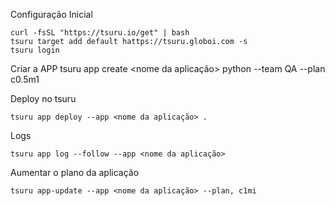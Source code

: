 Configuração Inicial

    curl -fsSL "https://tsuru.io/get" | bash
    tsuru target add default hattps://tsuru.globoi.com -s
    tsuru login

Criar a APP
    tsuru app create <nome da aplicação> python --team QA --plan c0.5m1

Deploy no tsuru
    
    tsuru app deploy --app <nome da aplicação> .

Logs
    
    tsuru app log --follow --app <nome da aplicação>

Aumentar o plano da aplicação
    
    tsuru app-update --app <nome da aplicação> --plan, c1mi